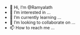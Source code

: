 - 👋 Hi, I’m @Ramyalath
- 👀 I’m interested in ...
- 🌱 I’m currently learning ...
- 💞️ I’m looking to collaborate on ...
- 📫 How to reach me ...

<!---
Ramyalath/Ramyalath is a ✨ special ✨ repository because its `README.md` (this file) appears on your GitHub profile.
You can click the Preview link to take a look at your changes.
--->

